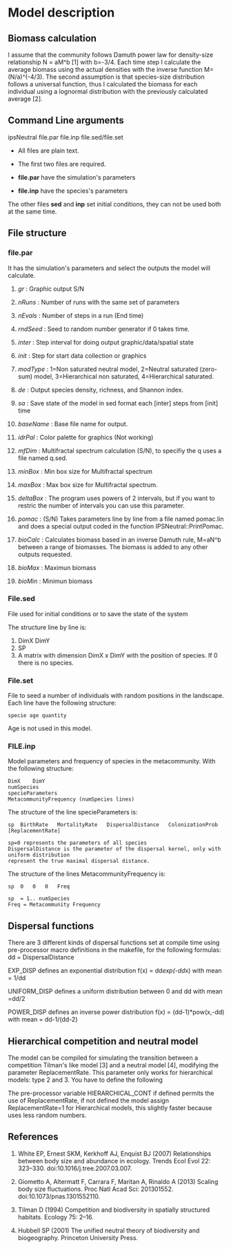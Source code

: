 # Model description

## Biomass calculation

I assume that the community follows Damuth power law for density-size relationship N = aM^b [1] with b=-3/4. Each time step I calculate the average biomass using the actual densities with the inverse function M=(N/a)^(-4/3). The second assumption is that species-size distribution follows a universal function, thus I calculated the biomass for each individual using a lognormal distribution with the previously calculated average [2].


## Command Line arguments 

ipsNeutral file.par file.inp file.sed/file.set

- All files are plain text. 
- The first two files are required.

- **file.par** have the simulation's parameters
- **file.inp** have the species's parameters

The other files **sed** and **inp** set initial conditions, they can not be used both at the same time.

## File structure

### file.par

It has the simulation's parameters and select the outputs the model will calculate.

1. *gr*		: Graphic output S/N

2. *nRuns*		: Number of runs with the same set of parameters

3. *nEvals*		: Number of steps in a run (End time)

4. *rndSeed*	: Seed to random number generator if 0 takes time.

5. *inter*		: Step interval for doing output graphic/data/spatial state

6. *init*		: Step for start data collection or graphics 

7. *modType*	: 1=Non saturated neutral model, 2=Neutral saturated (zero-sum) model, 
	 	3=Hierarchical non saturated, 4=Hierarchical saturated.

8.	*de*		: Output species density, richness, and Shannon index. 

9.	*sa*		: Save state of the model in sed format each [inter] steps from [init] time  

10.	*baseName*	: Base file name for output.

11. *idrPal*	: Color palette for graphics (Not working)

13.	*mfDim* 	: Multifractal spectrum calculation (S/N), to specifiy the q uses a file named q.sed.
		
14. *minBox* 	: Min box size for Multifractal spectrum

15. *maxBox*	: Max box size for Multifractal spectrum.

16.	*deltaBox*	: The program uses powers of 2 intervals, but if you want to restric the number of intervals you can use this parameter.
		
8.	*pomac*		: (S/N) Takes parameters line by line from a file named pomac.lin and does a special output coded in the function IPSNeutral::PrintPomac.

9.	*bioCalc*	: Calculates biomass based in an inverse Damuth rule, M=aN^b  between a range of biomasses. The biomass is added to any other outputs requested.

10. *bioMax*	: Maximun biomass

11. *bioMin*	: Minimun biomass 

### File.sed

File used for initial conditions or to save the state of the system

The structure line by line is:

1.	DimX	DimY
2.	SP
3.	A matrix with dimension DimX x DimY with the position of species. If 0 there is no species.


### File.set

File to seed a number of individuals with random positions in the landscape. Each line have the following structure:

	specie age quantity 

Age is not used in this model.
	

### FILE.**inp**

Model parameters and frequency of species in the metacommunity.
With the following structure:

	DimX	DimY
	numSpecies
	specieParameters
	MetacommunityFrequency (numSpecies lines)
	
The structure of the line specieParameters is:

	sp	BirthRate	MortalityRate	DispersalDistance	ColonizationProb	[ReplacementRate]
	
	sp=0 represents the parameters of all species 
	DispersalDistance is the parameter of the dispersal kernel, only with uniform distribution
	represent the true maximal dispersal distance.

The structure of the lines MetacommunityFrequency is:

	sp	0	0	0	Freq
	
	sp  = 1.. numSpecies 
	Freq = Metacommunity Frequency 


	
## Dispersal functions

There are 3 different kinds of dispersal functions set at compile time using pre-processor macro definitions in the makefile, for the following formulas: dd = DispersalDistance

EXP_DISP defines an exponential distribution f(x) = dd*exp(-dd*x) with mean = 1/dd

UNIFORM_DISP defines a uniform distribution between 0 and dd with mean =dd/2

POWER_DISP defines an inverse power distribution f(x) = (dd-1)*pow(x,-dd) with mean = dd-1/(dd-2)

## Hierarchical competition and neutral model

The model can be compiled for simulating the transition between a competition Tilman's like model [3] and a neutral model [4], modifying the parameter ReplacementRate. This parameter only works for hierarchical models: type 2 and 3. You have to define the following 

The pre-processor variable HIERARCHICAL_CONT if defined permits the use of ReplacementRate, if not defined the model assign ReplacementRate=1 for Hierarchical models, this slightly faster because uses less random numbers. 
  

## References

1. White EP, Ernest SKM, Kerkhoff AJ, Enquist BJ (2007) Relationships between body size and abundance in ecology. Trends Ecol Evol 22: 323–330. doi:10.1016/j.tree.2007.03.007.

2. Giometto A, Altermatt F, Carrara F, Maritan A, Rinaldo A (2013) Scaling body size fluctuations. Proc Natl Acad Sci: 201301552. doi:10.1073/pnas.1301552110.

3. Tilman D (1994) Competition and biodiversity in spatially structured habitats. Ecology 75: 2–16.

4. Hubbell SP (2001) The unified neutral theory of biodiversity and biogeography. Princeton University Press. 